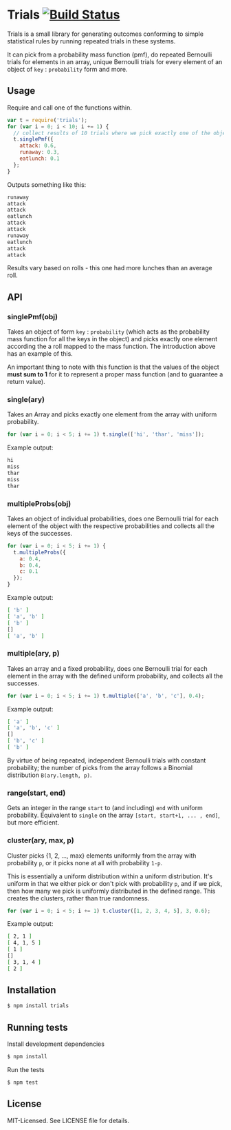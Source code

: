 # Trials [![Build Status](https://secure.travis-ci.org/clux/trials.png)](http://travis-ci.org/clux/trials)

Trials is a small library for generating outcomes conforming to simple statistical rules by running repeated trials in these systems.

It can pick from a probability mass function (pmf), do repeated Bernoulli trials for elements in an array, unique Bernoulli trials for every element of an object of `key` : `probability` form and more.

## Usage
Require and call one of the functions within.

```js
var t = require('trials');
for (var i = 0; i < 10; i += 1) {
  // collect results of 10 trials where we pick exactly one of the object below
  t.singlePmf({
    attack: 0.6,
    runaway: 0.3,
    eatlunch: 0.1
  };
}
```
Outputs something like this:

```bash
runaway
attack
attack
eatlunch
attack
attack
runaway
eatlunch
attack
attack
```

Results vary based on rolls - this one had more lunches than an average roll.

## API
### singlePmf(obj)
Takes an object of form `key` : `probability` (which acts as the probability mass function for all the keys in the object) and picks exactly one element according the a roll mapped to the mass function. The introduction above has an example of this.

An important thing to note with this function is that the values of the object **must sum to 1** for it to represent a proper mass function (and to guarantee a return value).

### single(ary)
Takes an Array and picks exactly one element from the array with uniform probability.

```js
for (var i = 0; i < 5; i += 1) t.single(['hi', 'thar', 'miss']);
```

Example output:

```bash
hi
miss
thar
miss
thar
```

### multipleProbs(obj)
Takes an object of individual probabilities, does one Bernoulli trial for each element of the object with the respective probabilities and collects all the keys of the successes.

```js
for (var i = 0; i < 5; i += 1) {
  t.multipleProbs({
    a: 0.4,
    b: 0.4,
    c: 0.1
  });
}
```

Example output:

```bash
[ 'b' ]
[ 'a', 'b' ]
[ 'b' ]
[]
[ 'a', 'b' ]
```

### multiple(ary, p)
Takes an array and a fixed probability, does one Bernoulli trial for each element in the array with the defined uniform probability, and collects all the successes.

```js
for (var i = 0; i < 5; i += 1) t.multiple(['a', 'b', 'c'], 0.4);
```

Example output:

```bash
[ 'a' ]
[ 'a', 'b', 'c' ]
[]
[ 'b', 'c' ]
[ 'b' ]
```

By virtue of being repeated, independent Bernoulli trials with constant probability; the number of picks from the array follows a Binomial distribution `B(ary.length, p)`.

### range(start, end)
Gets an integer in the range `start` to (and including) `end` with uniform probability.
Equivalent to `single` on the array `[start, start+1, ... , end]`, but more efficient.

### cluster(ary, max, p)
Cluster picks {1, 2, ..., max} elements uniformly from the array with probability `p`, or it picks none at all with probability `1-p`.

This is essentially a uniform distribution within a uniform distribution. It's uniform in that we either pick or don't pick with probability `p`, and if we pick, then how many we pick is uniformly distributed in the defined range. This creates the clusters, rather than true randomness.

```js
for (var i = 0; i < 5; i += 1) t.cluster([1, 2, 3, 4, 5], 3, 0.6);
```

Example output:

```bash
[ 2, 1 ]
[ 4, 1, 5 ]
[ 1 ]
[]
[ 3, 1, 4 ]
[ 2 ]
```

## Installation

```bash
$ npm install trials
```

## Running tests
Install development dependencies

```bash
$ npm install
```

Run the tests

```bash
$ npm test
```

## License
MIT-Licensed. See LICENSE file for details.
